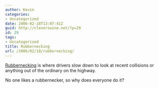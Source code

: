 ```yaml
---
author: Kevin
categories:
- Uncategorized
date: 2006-02-18T13:07:41Z
guid: http://cleverswine.net/?p=29
id: 29
tags:
- Uncategorized
title: Rubbernecking
url: /2006/02/18/rubbernecking/
---
```


<a href="http://en.wikipedia.org/wiki/Rubbernecking" target="_blank">Rubbernecking</a> is where drivers slow down to look at recent collisions or anything out of the ordinary on the highway. 

No one likes a rubbernecker, so why does everyone do it?